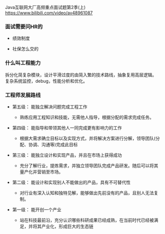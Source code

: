 


Java互联网大厂高频重点面试题第2季(上)
https://www.bilibili.com/video/av48961087


### 面试需要问HR的
- 绩效制度

- 社保怎么交的


### 什么叫工程能力
拆分化简复杂模块，设计平滑过度的由简入繁的技术路线，抽象复用高层逻辑。
复杂系统监控，debug，性能分析和优化。


### 工程师发展路线
- 第五级： 能独立解决问题完成工程工作
  - 熟练应用工程知识和技能，无需他人指导，根据分配的需求完成任务。

- 第四级： 能指导和带领其他人一同完成更有影响力的工作
  - 根据大需求确立目标以及实现方式，并将解决方案进行分解，领导团队(分配、协调、沟通等)完成此目标

- 第三级： 能独立设计和实现产品，并且在市场上获得成功
  - 充分了解行业，提炼需求，并独立领导团队完成产品研发。随后可以将其量产化并营销至市场。

- 第二级： 能设计和实现别人不能做出的产品，具有不可替代性
  - 对行业有深入认知和独特见解，能够做出先前没有的产品，且别人无法复制。

- 第一级： 能开创一个产业
  - 站在科技最前沿，充分认识哪些科研成果已经成熟，在当前时代已经被满足，并将其产业化，形成巨大的生态链

